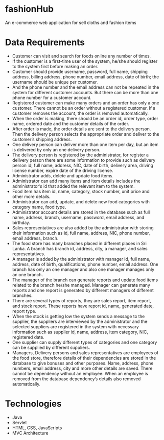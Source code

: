 # fashionHub
An e-commerce web application for sell cloths and fashion items

# Data Requirements
<ul>
  <li>Customer can visit and search for foods online any number of times. </li>
  <li>If the customer is a first-time user of the system, he/she should register to the system first before making an order.</li>
  <li>Customer should provide username, password, full name, shipping address, billing address, phone number, email address, date of birth; the username should be unique per     customer.</li>
  <li>And the phone number and the email address can not be repeated in the system for different customer accounts. But there can be more than one phone number for a customer account.</li>
  <li>Registered customer can make many orders and an order has only a one customer. There cannot be an order without a registered customer. If a customer removes the account, the order is removed automatically.</li>
  <li>When the order is making, there should be an order id, order type, order name, ordered date and the customer details of the order.</li>
  <li>After order is made, the order details are sent to the delivery person. Then the delivery person selects the appropriate order and deliver to the customer’s shipping address.</li>
  <li>One delivery person can deliver more than one item per day, but an item is delivered by only an one delivery person.</li>
  <li>The delivery person is registered by the administrator, for register a delivery person there are some information to provide such as delivery person id, full name, address, NIC, date of birth, delivery area, driving license number, expire date of the driving license.</li>
  <li>Administrator adds, delete and update food items.</li>
  <li>Administrator can add many items and item details includes the administrator’s id that added the relevant item to the system.</li>
  <li>Food item has item id, name, category, stock number, unit price and other more details. </li>
  <li>Administrator can add, update, and delete new food categories with category name, food type. </li>
  <li>Administrator account details are stored in the database such as full name, address, branch, username, password, email address, and birthday.</li>
  <li>Sales representatives are also added by the administrator with storing their information such as id, full name, address, NIC, phone number, email address, branch.</li>
  <li>The food store has many branches placed in different places in Sri Lanka. A branch has branch id, address, city, a manager, and sales representatives. </li>
  <li>A manager is added by the administrator with manager id, full name, address, date of birth, qualifications, phone number, email address. One branch has only an one manager and also one manager manages only an one branch.</li>
  <li>The manager of the branch can generate reports and update food items related to the branch he/she managed. Manager can generate many reports and one report is generated by different managers of different branches.</li>
  <li>There are several types of reports, they are sales report, item report, and stock report. These reports have report id, name, generated date, report type.</li>
  <li>When the stock is getting low the system sends a message to the supplier, the suppliers are interviewed by the administrator and the selected suppliers are registered in the system with necessary information such as supplier id, name, address, item category, NIC, registered date. </li>
  <li>One supplier can supply different types of categories and one category can be supplied by different suppliers.</li>
  <li>Managers, Delivery persons and sales representatives are employees of the food store, therefore details of their dependencies are stored in the database to give bonuses and other purposes. Name, address, phone numbers, email address, city and more other details are saved. There cannot be dependency without an employee. When an employee is removed from the database dependency’s details also removed automatically.</li> 
</ul>

# Technologies
<ul>
  <li>Java</li>
  <li>Servlet</li>
  <li>HTML, CSS, JavaScripts</li>
  <li>MVC Architecture</li>
</ul>

